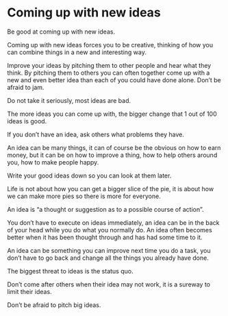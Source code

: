 # Coming up with new ideas

Be good at coming up with new ideas.

Coming up with new ideas forces you to be creative, thinking of how you can combine things in a new and interesting way.

Improve your ideas by pitching them to other people and hear what they think. By pitching them to others you can often together come up with a new and even better idea than each of you could have done alone. Don’t be afraid to jam.

Do not take it seriously, most ideas are bad.

The more ideas you can come up with, the bigger change that 1 out of 100 ideas is good.

If you don’t have an idea, ask others what problems they have.

An idea can be many things, it can of course be the obvious on how to earn money, but it can be on how to improve a thing, how to help others around you, how to make people happy.

Write your good ideas down so you can look at them later.

Life is not about how you can get a bigger slice of the pie, it is about how we can make more pies so there is more for everyone.

An idea is “a thought or suggestion as to a possible course of action”.

You don’t have to execute on ideas immediately, an idea can be in the back of your head while you do what you normally do. An idea often becomes better when it has been thought through and has had some time to it.

An idea can be something you can improve next time you do a task, you don’t have to go back and change all the things you already have done.

The biggest threat to ideas is the status quo.

Don’t come after others when their idea may not work, it is a sureway to limit their ideas.

Don’t be afraid to pitch big ideas.
